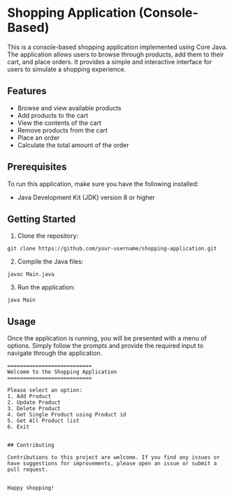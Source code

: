 # Shopping Application (Console-Based)

This is a console-based shopping application implemented using Core Java. The application allows users to browse through products, add them to their cart, and place orders. It provides a simple and interactive interface for users to simulate a shopping experience.

## Features

- Browse and view available products
- Add products to the cart
- View the contents of the cart
- Remove products from the cart
- Place an order
- Calculate the total amount of the order


## Prerequisites

To run this application, make sure you have the following installed:

- Java Development Kit (JDK) version 8 or higher

## Getting Started

1. Clone the repository:

```
git clone https://github.com/your-username/shopping-application.git
```

2. Compile the Java files:

```
javac Main.java
```

3. Run the application:

```
java Main
```

## Usage

Once the application is running, you will be presented with a menu of options. Simply follow the prompts and provide the required input to navigate through the application.

```plaintext
===========================
Welcome to the Shopping Application
===========================

Please select an option:
1. Add Product
2. Update Product
3. Delete Product
4. Get Single Product using Product id
5. Get All Product list
6. Exit


## Contributing

Contributions to this project are welcome. If you find any issues or have suggestions for improvements, please open an issue or submit a pull request.


Happy shopping!
